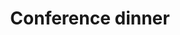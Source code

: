 ---
time: "19:00"
title: "Conference dinner"
location: "Grand selskapslokaler"
type: session
session_type: plenary
weight: 13
talks:
    - conference-dinner
---